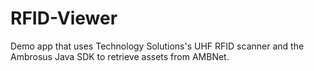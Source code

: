 # RFID-Viewer
Demo app that uses Technology Solutions's UHF RFID scanner and the Ambrosus Java SDK to retrieve assets from AMBNet.

